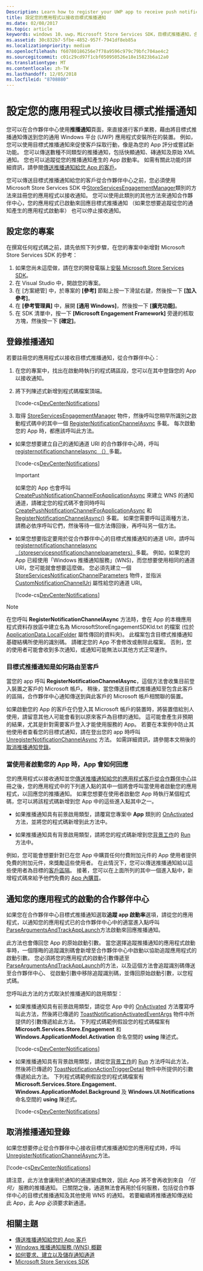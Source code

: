 ```yaml
---
Description: Learn how to register your UWP app to receive push notifications that you send from Partner Center.
title: 設定您的應用程式以接收目標式推播通知
ms.date: 02/08/2017
ms.topic: article
keywords: windows 10，uwp，Microsoft Store Services SDK，目標式推播通知，合作夥伴中心
ms.assetid: 30c832b7-5fbe-4852-957f-7941df8eb85a
ms.localizationpriority: medium
ms.openlocfilehash: f60780186256e7f78a9596c979c79bfc704ae4c2
ms.sourcegitcommit: c01c29cd97f1cbf050950526e18e15823b6a12a0
ms.translationtype: MT
ms.contentlocale: zh-TW
ms.lasthandoff: 12/05/2018
ms.locfileid: "8708880"
---
```

# <a name="configure-your-app-for-targeted-push-notifications"></a>設定您的應用程式以接收目標式推播通知

您可以在合作夥伴中心使用**推播通知**頁面，來直接進行客戶業務，藉由將目標式推播通知傳送到您的通用 Windows 平台 (UWP) 應用程式安裝所在的裝置。 例如，您可以使用目標式推播通知來促使客戶採取行動，像是為您的 App 評分或嘗試新功能。 您可以傳送數種不同類型的推播通知，包括快顯通知、磚通知及原始 XML 通知。 您也可以追蹤從您的推播通知產生的 App 啟動率。 如需有關此功能的詳細資訊，請參閱[傳送推播通知給您 App 的客戶](../publish/send-push-notifications-to-your-apps-customers.md)。

您可以傳送目標式推播通知給您的客戶從合作夥伴中心之前，您必須使用 Microsoft Store Services SDK 中[StoreServicesEngagementManager](https://docs.microsoft.com/uwp/api/microsoft.services.store.engagement.storeservicesengagementmanager)類別的方法來註冊您的應用程式以接收通知。 您可以使用此類別的其他方法來通知合作夥伴中心，您的應用程式已啟動來回應目標式推播通知 （如果您想要追蹤從您的通知產生的應用程式啟動率） 也可以停止接收通知。

## <a name="configure-your-project"></a>設定您的專案

在撰寫任何程式碼之前，請先依照下列步驟，在您的專案中新增對 Microsoft Store Services SDK 的參考：

1. 如果您尚未這麼做，請在您的開發電腦上[安裝 Microsoft Store Services SDK](microsoft-store-services-sdk.md#install-the-sdk)。 
2. 在 Visual Studio 中，開啟您的專案。
3. 在 \[方案總管\] 中，於專案的 **\[參考\]** 節點上按一下滑鼠右鍵，然後按一下 **\[加入參考\]**。
4. 在 **\[參考管理員\]** 中，展開 **\[通用 Windows\]**，然後按一下 **\[擴充功能\]**。
5. 在 SDK 清單中，按一下 **\[Microsoft Engagement Framework\]** 旁邊的核取方塊，然後按一下 **\[確定\]**。

## <a name="register-for-push-notifications"></a>登錄推播通知

若要註冊您的應用程式以接收目標式推播通知，從合作夥伴中心：

1. 在您的專案中，找出在啟動時執行的程式碼區段，您可以在其中登錄您的 App 以接收通知。
2. 將下列陳述式新增到程式碼檔案頂端。

    [!code-cs[DevCenterNotifications](./code/StoreSDKSamples/cs/DevCenterNotifications.cs#EngagementNamespace)]

3. 取得 [StoreServicesEngagementManager](https://docs.microsoft.com/uwp/api/microsoft.services.store.engagement.storeservicesengagementmanager) 物件，然後呼叫您稍早所識別之啟動程式碼中的其中一個 [RegisterNotificationChannelAsync](https://docs.microsoft.com/uwp/api/microsoft.services.store.engagement.storeservicesengagementmanager.registernotificationchannelasync) 多載。 每次啟動您的 App 時，都應該呼叫此方法。

  * 如果您想要建立自己的通知通道 URI 的合作夥伴中心時，呼叫[registernotificationchannelasync （）](https://docs.microsoft.com/uwp/api/microsoft.services.store.engagement.storeservicesengagementmanager.registernotificationchannelasync)多載。

      [!code-cs[DevCenterNotifications](./code/StoreSDKSamples/cs/DevCenterNotifications.cs#RegisterNotificationChannelAsync1)]
      > [!IMPORTANT]
      > 如果您的 App 也會呼叫 [CreatePushNotificationChannelForApplicationAsync](https://docs.microsoft.com/uwp/api/windows.networking.pushnotifications.pushnotificationchannelmanager.createpushnotificationchannelforapplicationasync) 來建立 WNS 的通知通道，請確定您的程式碼不會同時呼叫 [CreatePushNotificationChannelForApplicationAsync](https://docs.microsoft.com/uwp/api/windows.networking.pushnotifications.pushnotificationchannelmanager.createpushnotificationchannelforapplicationasync) 和 [RegisterNotificationChannelAsync()](https://docs.microsoft.com/uwp/api/microsoft.services.store.engagement.storeservicesengagementmanager.registernotificationchannelasync) 多載。 如果您需要呼叫這兩種方法，請務必依序呼叫它們，然後等待一個方法傳回後，再呼叫另一個方法。

  * 如果您想要指定要用於從合作夥伴中心的目標式推播通知的通道 URI，請呼叫[registernotificationchannelasync （storeservicesnotificationchannelparameters）](https://docs.microsoft.com/uwp/api/microsoft.services.store.engagement.storeservicesengagementmanager.registernotificationchannelasync)多載。 例如，如果您的 App 已經使用「Windows 推播通知服務」(WNS)，而您想要使用相同的通道 URI，您可能就會想要這麼做。 您必須先建立一個 [StoreServicesNotificationChannelParameters](https://docs.microsoft.com/uwp/api/microsoft.services.store.engagement.storeservicesnotificationchannelparameters) 物件，並指派 [CustomNotificationChannelUri](https://docs.microsoft.com/uwp/api/microsoft.services.store.engagement.storeservicesnotificationchannelparameters.customnotificationchanneluri) 屬性給您的通道 URI。

      [!code-cs[DevCenterNotifications](./code/StoreSDKSamples/cs/DevCenterNotifications.cs#RegisterNotificationChannelAsync2)]

> [!NOTE]
> 在您呼叫 **RegisterNotificationChannelAsync** 方法時，會在 App 的本機應用程式資料存放區中建立名為 MicrosoftStoreEngagementSDKId.txt 的檔案 (位於 [ApplicationData.LocalFolder](https://docs.microsoft.com/uwp/api/Windows.Storage.ApplicationData.LocalFolder) 屬性傳回的資料夾)。 此檔案包含目標式推播通知基礎結構所使用的識別碼。 請確定您的 App 不會修改或刪除此檔案。 否則，您的使用者可能會收到多次通知，或通知可能無法以其他方式正常運作。

<span id="notification-customers" />

### <a name="how-targeted-push-notifications-are-routed-to-customers"></a>目標式推播通知是如何路由至客戶

當您的 app 呼叫 **RegisterNotificationChannelAsync**，這個方法會收集目前登入裝置之客戶的 Microsoft 帳戶。 稍後，當您傳送目標式推播通知至包含此客戶的區隔，合作夥伴中心通知傳送到與此客戶的 Microsoft 帳戶相關聯的裝置。

如果啟動您的 App 的客戶在仍登入其 Microsoft 帳戶的裝置時，將裝置借給別人使用，請留意其他人可能會看到以原來客戶為目標的通知。 這可能會產生非預期的結果，尤其是針對需要客戶登入才能使用服務的 App。 若要在本案例中防止其他使用者查看您的目標式通知，請在登出您的 app 時呼叫[UnregisterNotificationChannelAsync](https://docs.microsoft.com/uwp/api/microsoft.services.store.engagement.storeservicesengagementmanager.unregisternotificationchannelasync) 方法。 如需詳細資訊，請參閱本文稍後的[取消推播通知登錄](#unregister)。

### <a name="how-your-app-responds-when-the-user-launches-your-app"></a>當使用者啟動您的 App 時，App 會如何回應

您的應用程式以接收通知並您[傳送推播通知給您的應用程式客戶從合作夥伴中心](../publish/send-push-notifications-to-your-apps-customers.md)註冊之後，您的應用程式中的下列進入點的其中一個將會呼叫當使用者啟動您的應用程式，以回應您的推播通知。 如果您想要在使用者啟動您 App 時執行某個程式碼，您可以將該程式碼新增到您 App 中的這些進入點其中之一。

  * 如果推播通知具有前景啟用類型，請覆寫您專案中 **App** 類別的 [OnActivated](https://docs.microsoft.com/uwp/api/windows.ui.xaml.application.onactivated) 方法，並將您的程式碼新增到此方法中。

  * 如果推播通知具有背景啟用類型，請將您的程式碼新增到您[背景工作](../launch-resume/support-your-app-with-background-tasks.md)的 [Run](https://docs.microsoft.com/uwp/api/windows.applicationmodel.background.ibackgroundtask.run) 方法中。

例如，您可能會想要針對已在您 App 中購買任何付費附加元件的 App 使用者提供免費的附加元件，來獎勵這些使用者。 在此情況下，您可以傳送推播通知給以這些使用者為目標的[客戶區隔](../publish/create-customer-segments.md)。 接著，您可以在上面所列的其中一個進入點中，新增程式碼來給予他們免費的 [App 內購買](in-app-purchases-and-trials.md)。

## <a name="notify-partner-center-of-your-app-launch"></a>通知您的應用程式的啟動的合作夥伴中心

如果您在合作夥伴中心目標式推播通知選取**追蹤 app 啟動率**選項，請從您的應用程式，以通知您的應用程式已的合作夥伴中心中的適當進入點呼叫[ParseArgumentsAndTrackAppLaunch](https://docs.microsoft.com/uwp/api/microsoft.services.store.engagement.storeservicesengagementmanager.parseargumentsandtrackapplaunch)方法啟動來回應推播通知。

此方法也會傳回您 App 的原始啟動引數。 當您選擇追蹤推播通知的應用程式啟動率時，一個隱晦的追蹤識別碼會新增至合作夥伴中心中啟動以協助追蹤應用程式的啟動引數。 您必須將您的應用程式的啟動引數傳遞至[ParseArgumentsAndTrackAppLaunch](https://docs.microsoft.com/uwp/api/microsoft.services.store.engagement.storeservicesengagementmanager.parseargumentsandtrackapplaunch)的方法，以及這個方法會追蹤識別碼傳送至合作夥伴中心、 從啟動引數中移除追蹤識別碼，並傳回原始啟動引數，以您程式碼。

您呼叫此方法的方式取決於推播通知的啟用類型：

* 如果推播通知具有前景啟用類型，請從您 App 中的 [OnActivated](https://docs.microsoft.com/uwp/api/windows.ui.xaml.application.onactivated) 方法覆寫呼叫此方法，然後將已傳遞的 [ToastNotificationActivatedEventArgs](https://docs.microsoft.com/uwp/api/Windows.ApplicationModel.Activation.ToastNotificationActivatedEventArgs) 物件中所提供的引數傳遞給此方法。 下列程式碼範例假設您的程式碼檔案有 **Microsoft.Services.Store.Engagement** 和 **Windows.ApplicationModel.Activation** 命名空間的 **using** 陳述式。

  [!code-cs[DevCenterNotifications](./code/StoreSDKSamples/cs/App.xaml.cs#OnActivated)]

* 如果推播通知具有背景啟用類型，請從您[背景工作](../launch-resume/support-your-app-with-background-tasks.md)的 [Run](https://docs.microsoft.com/uwp/api/windows.applicationmodel.background.ibackgroundtask.run) 方法呼叫此方法，然後將已傳遞的 [ToastNotificationActionTriggerDetail](https://docs.microsoft.com/uwp/api/Windows.UI.Notifications.ToastNotificationActionTriggerDetail) 物件中所提供的引數傳遞給此方法。 下列程式碼範例假設您的程式碼檔案有 **Microsoft.Services.Store.Engagement**、**Windows.ApplicationModel.Background** 及 **Windows.UI.Notifications** 命名空間的 **using** 陳述式。

  [!code-cs[DevCenterNotifications](./code/StoreSDKSamples/cs/DevCenterNotifications.cs#Run)]

<span id="unregister" />

## <a name="unregister-for-push-notifications"></a>取消推播通知登錄

如果您想要停止從合作夥伴中心接收目標式推播通知您的應用程式時，呼叫[UnregisterNotificationChannelAsync](https://docs.microsoft.com/uwp/api/microsoft.services.store.engagement.storeservicesengagementmanager.unregisternotificationchannelasync)方法。

[!code-cs[DevCenterNotifications](./code/StoreSDKSamples/cs/DevCenterNotifications.cs#UnregisterNotificationChannelAsync)]

請注意，此方法會讓用於通知的通道變成無效，因此 App 將不會再收到來自 *「任何」* 服務的推播通知。 已關閉之後，通道無法會再用於任何服務，包括從合作夥伴中心的目標式推播通知及其他使用 WNS 的通知。 若要繼續將推播通知傳送給此 App，此 App 必須要求新通道。

## <a name="related-topics"></a>相關主題

* [傳送推播通知給您的 App 客戶](../publish/send-push-notifications-to-your-apps-customers.md)
* [Windows 推播通知服務 (WNS) 概觀](https://docs.microsoft.com/windows/uwp/design/shell/tiles-and-notifications/windows-push-notification-services--wns--overview)
* [如何要求、建立以及儲存通知通道](https://docs.microsoft.com/previous-versions/windows/apps/hh868221(v=win.10))
* [Microsoft Store Services SDK](https://docs.microsoft.com/windows/uwp/monetize/microsoft-store-services-sdk)
